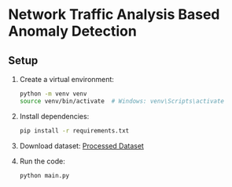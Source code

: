 # Network Traffic Analysis Based Anomaly Detection

## Setup
1. Create a virtual environment:
   ```bash
   python -m venv venv
   source venv/bin/activate  # Windows: venv\Scripts\activate

2. Install dependencies:
   ```bash
   pip install -r requirements.txt

3. Download dataset:
   [Processed Dataset](https://drive.google.com/file/d/1PaRrET5dDzJPFwGa7bUMmIwjQmE9otTb/view?usp=sharing)

3. Run the code:
   ```bash
   python main.py
